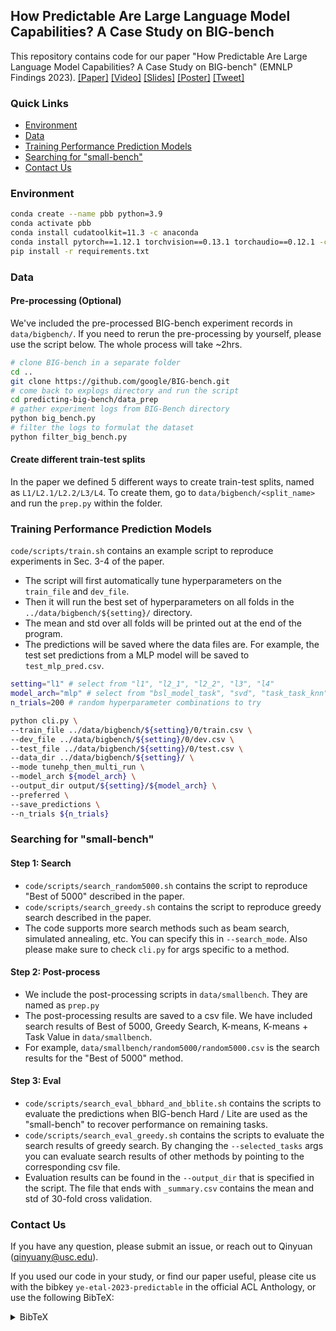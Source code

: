 ## How Predictable Are Large Language Model Capabilities? A Case Study on BIG-bench

This repository contains code for our paper "How Predictable Are Large Language Model Capabilities? A Case Study on BIG-bench" (EMNLP Findings 2023). [[Paper]](https://aclanthology.org/2023.findings-emnlp.503/) [[Video]](https://youtu.be/cycBv5Pbn50) [[Slides]](https://yeqy.xyz/src/BIG-bench-analysis/BIG-bench-analysis-slides.pdf) [[Poster]](https://yeqy.xyz/src/BIG-bench-analysis/BIG-bench-analysis-poster.pdf) [[Tweet]](https://x.com/qinyuan_ye/status/1722682948066193441?s=20)

### Quick Links
- [Environment](#environment)
- [Data](#data)
- [Training Performance Prediction Models](#training-performance-prediction-models)
- [Searching for "small-bench"](#searching-for-small-bench) 
- [Contact Us](#contact-us)

### Environment
```bash
conda create --name pbb python=3.9
conda activate pbb
conda install cudatoolkit=11.3 -c anaconda
conda install pytorch==1.12.1 torchvision==0.13.1 torchaudio==0.12.1 -c pytorch
pip install -r requirements.txt
```

### Data

#### Pre-processing (Optional)

We've included the pre-processed BIG-bench experiment records in `data/bigbench/`. If you need to rerun the pre-processing by yourself, please use the script below. The whole process will take ~2hrs.


```bash
# clone BIG-bench in a separate folder
cd ..
git clone https://github.com/google/BIG-bench.git
# come back to explogs directory and run the script
cd predicting-big-bench/data_prep
# gather experiment logs from BIG-Bench directory
python big_bench.py
# filter the logs to formulat the dataset
python filter_big_bench.py
```

#### Create different train-test splits
In the paper we defined 5 different ways to create train-test splits, named as `L1/L2.1/L2.2/L3/L4`. 
To create them, go to `data/bigbench/<split_name>` and run the `prep.py` within the folder.

### Training Performance Prediction Models

`code/scripts/train.sh` contains an example script to reproduce experiments in Sec. 3-4 of the paper.

* The script will first automatically tune hyperparameters on the `train_file` and `dev_file`. 
* Then it will run the best set of hyperparameters on all folds in the `../data/bigbench/${setting}/` directory.
* The mean and std over all folds will be printed out at the end of the program.
* The predictions will be saved where the data files are. For example, the test set predictions from a MLP model will be saved to `test_mlp_pred.csv`.


```bash
setting="l1" # select from "l1", "l2_1", "l2_2", "l3", "l4"
model_arch="mlp" # select from "bsl_model_task", "svd", "task_task_knn", "model_model_knn","random_forest", "xgb", "mlp"
n_trials=200 # random hyperparameter combinations to try

python cli.py \
--train_file ../data/bigbench/${setting}/0/train.csv \
--dev_file ../data/bigbench/${setting}/0/dev.csv \
--test_file ../data/bigbench/${setting}/0/test.csv \
--data_dir ../data/bigbench/${setting}/ \
--mode tunehp_then_multi_run \
--model_arch ${model_arch} \
--output_dir output/${setting}/${model_arch} \
--preferred \
--save_predictions \
--n_trials ${n_trials}
```


### Searching for "small-bench"

#### Step 1: Search
* `code/scripts/search_random5000.sh` contains the script to reproduce "Best of 5000" described in the paper.
* `code/scripts/search_greedy.sh` contains the script to reproduce greedy search described in the paper.
* The code supports more search methods such as beam search, simulated annealing, etc. You can specify this in `--search_mode`. Also please make sure to check `cli.py` for args specific to a method.

#### Step 2: Post-process
* We include the post-processing scripts in `data/smallbench`. They are named as `prep.py`
* The post-processing results are saved to a csv file. We have included search results of Best of 5000, Greedy Search, K-means, K-means + Task Value in `data/smallbench`.
* For example, `data/smallbench/random5000/random5000.csv` is the search results for the "Best of 5000" method.

#### Step 3: Eval
* `code/scripts/search_eval_bbhard_and_bblite.sh` contains the scripts to evaluate the predictions when BIG-bench Hard / Lite are used as the "small-bench" to recover performance on remaining tasks.
* `code/scripts/search_eval_greedy.sh` contains the scripts to evaluate the search results of greedy search. By changing the `--selected_tasks` args you can evaluate search results of other methods by pointing to the corresponding csv file.
* Evaluation results can be found in the `--output_dir` that is specified in the script. The file that ends with `_summary.csv` contains the mean and std of 30-fold cross validation.

### Contact Us

If you have any question, please submit an issue, or reach out to Qinyuan (qinyuany@usc.edu).

If you used our code in your study, or find our paper useful, please cite us with the bibkey `ye-etal-2023-predictable` in the official ACL Anthology, or use the following BibTeX:

<details>
<summary>BibTeX</summary>

```
@inproceedings{ye-etal-2023-predictable,
    title = "How Predictable Are Large Language Model Capabilities? A Case Study on {BIG}-bench",
    author = "Ye, Qinyuan  and
      Fu, Harvey  and
      Ren, Xiang  and
      Jia, Robin",
    editor = "Bouamor, Houda  and
      Pino, Juan  and
      Bali, Kalika",
    booktitle = "Findings of the Association for Computational Linguistics: EMNLP 2023",
    month = dec,
    year = "2023",
    address = "Singapore",
    publisher = "Association for Computational Linguistics",
    url = "https://aclanthology.org/2023.findings-emnlp.503",
    doi = "10.18653/v1/2023.findings-emnlp.503",
    pages = "7493--7517",
}
```
</details>